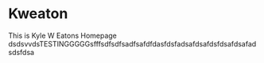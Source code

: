 # Kweaton
This is Kyle W Eatons Homepage
dsdsvvdsTESTINGGGGGsfffsdfsdfsadfsafdfdasfdsfadsafdsafdsfdsafdsafadsdsfdsa
